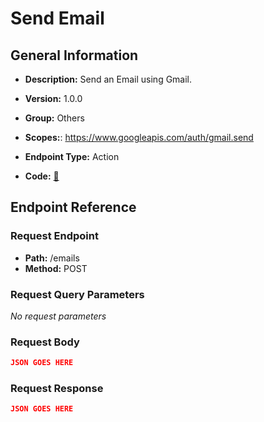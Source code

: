 # Send Email

## General Information

- **Description:** Send an Email using Gmail.

- **Version:** 1.0.0
- **Group:** Others
- **Scopes:**: https://www.googleapis.com/auth/gmail.send
- **Endpoint Type:** Action
- **Code:** [🔗](https://github.com/NangoHQ/integration-templates/tree/main/integrations/google-mail/actions/send-email.ts)

## Endpoint Reference

### Request Endpoint

- **Path:** /emails
- **Method:** POST

### Request Query Parameters

_No request parameters_

### Request Body

```json
JSON GOES HERE
```

### Request Response

```json
JSON GOES HERE
```
